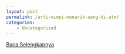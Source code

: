```yaml
---
layout: post
permalink: /arti-mimpi-menarik-uang-di-atm/
categories:
    - Uncategorized
---
```


[Baca Selengkapnya](/03)